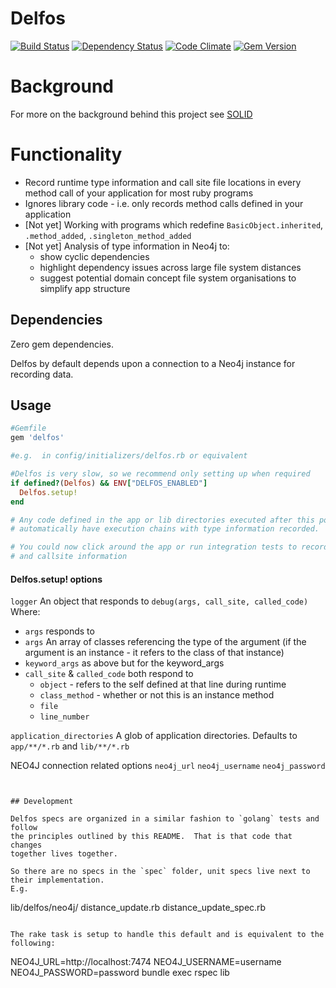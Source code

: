 # Delfos

[![Build Status](http://img.shields.io/travis/markburns/delfos.svg?style=flat-square)](https://travis-ci.org/markburns/delfos)
[![Dependency Status](http://img.shields.io/gemnasium/markburns/delfos.svg?style=flat-square)](https://gemnasium.com/markburns/delfos)
[![Code Climate](http://img.shields.io/codeclimate/github/markburns/delfos3.svg?style=flat-square)](https://codeclimate.com/github/markburns/delfos)
[![Gem Version](http://img.shields.io/gem/v/delfos.svg?style=flat-square)](https://rubygems.org/gems/delfos)

# Background
For more on the background behind this project see [SOLID](solid.md)

# Functionality
  * Record runtime type information and call site file locations in every method call of your application for most ruby programs
  * Ignores library code - i.e. only records method calls defined in your application
  * [Not yet] Working with programs which redefine `BasicObject.inherited`, `.method_added`, `.singleton_method_added`
  * [Not yet] Analysis of type information in Neo4j to:
    * show cyclic dependencies
    * highlight dependency issues across large file system distances
    * suggest potential domain concept file system organisations to simplify app structure

## Dependencies
Zero gem dependencies.

Delfos by default depends upon a connection to a Neo4j instance for recording data.

## Usage

```ruby
#Gemfile
gem 'delfos'

#e.g.  in config/initializers/delfos.rb or equivalent

#Delfos is very slow, so we recommend only setting up when required
if defined?(Delfos) && ENV["DELFOS_ENABLED"]
  Delfos.setup!
end

# Any code defined in the app or lib directories executed after this point will
# automatically have execution chains with type information recorded.

# You could now click around the app or run integration tests to record type
# and callsite information
```

#### Delfos.setup! options

`logger` An object that responds to `debug(args, call_site, called_code)`
Where:
  * `args` responds to
   * `args` An array of classes referencing the type of the argument (if the argument is an instance - it refers to the class of that instance)
   * `keyword_args` as above but for the keyword_args
  * `call_site` & `called_code` both respond to
    * `object` - refers to the self defined at that line during runtime
    * `class_method` - whether or not this is an instance method
    * `file`
    * `line_number`

`application_directories` A glob of application directories. Defaults to `app/**/*.rb` and `lib/**/*.rb`

NEO4J connection related options
  `neo4j_url`
  `neo4j_username`
  `neo4j_password`
```


## Development

Delfos specs are organized in a similar fashion to `golang` tests and follow
the principles outlined by this README.  That is that code that changes
together lives together.

So there are no specs in the `spec` folder, unit specs live next to their implementation.
E.g.

```
lib/delfos/neo4j/
  distance_update.rb
  distance_update_spec.rb
```

The rake task is setup to handle this default and is equivalent to the following:

```
NEO4J_URL=http://localhost:7474 NEO4J_USERNAME=username NEO4J_PASSWORD=password bundle exec rspec lib
```


